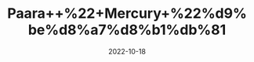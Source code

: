 ---
title: 'Paara++%22+Mercury+%22%d9%be%d8%a7%d8%b1%db%81'
date: '2022-10-18' 
metatag: '' 
inventory: '0' 
draft: false 
# meta description 
shortDescripton: 'Mercury+include+increased+oxidative+stress+and+inflammation%2c+reduced+oxidative+defense.'
description: 'Extracts+%22+Chemical+%22%da%a9%d9%85%db%8c%da%a9%d9%84'
longdescription: ''
featured: True
# product Price
price: '280.0'
# Product Short Description
shortDescription: 'Mercury+include+increased+oxidative+stress+and+inflammation%2c+reduced+oxidative+defense.'
productID: 'BDFFE032-9B24-ED11-9968-005056B3A416'
type: 'products'
category: 'Extracts+%22+Chemical+%22%da%a9%d9%85%db%8c%da%a9%d9%84' 
thumnailproduct: 'https://eraconnect.blob.core.windows.net/product-images/aminsaddiquidawakhana/BDFFE032-9B24-ED11-9968-005056B3A416.webp' 
images:
  - image: 'https://eraconnect.blob.core.windows.net/product-images/aminsaddiquidawakhana/BDFFE032-9B24-ED11-9968-005056B3A416.webp'  
Variants:
---